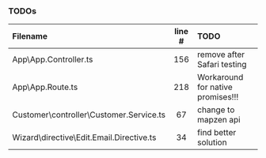 ### TODOs
| Filename | line # | TODO
|:------|:------:|:------
| App\App.Controller.ts | 156 | remove after Safari testing
| App\App.Route.ts | 218 | Workaround for native promises!!!
| Customer\controller\Customer.Service.ts | 67 | change to mapzen api
| Wizard\directive\Edit.Email.Directive.ts | 34 | find better solution